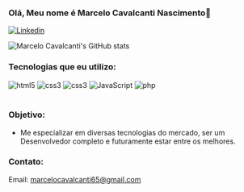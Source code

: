 ### Olá, Meu nome é Marcelo Cavalcanti Nascimento👋 

[![Linkedin](https://img.shields.io/badge/LinkedIn-0077B5?style=for-the-badge&logo=linkedin&logoColor=white)](https://www.linkedin.com/in/marcelo-cavalcanti-7b1137253/)

![Marcelo Cavalcanti's GitHub stats](https://github-readme-stats.vercel.app/api?username=mcindevbr&show_icons=true&theme=merko)

### Tecnologias que eu utilizo:

<div style="display: inline-block">
    <img align="center" alt="html5" src="https://img.shields.io/badge/HTML5-E34F26?style=for-the-badge&logo=html5&logoColor=white">
    <img align="center" alt="css3" src="https://img.shields.io/badge/CSS3-1572B6?style=for-the-badge&logo=css3&logoColor=white">
    <img align="center" alt="css3" src="https://img.shields.io/badge/Bootstrap-563D7C?style=for-the-badge&logo=bootstrap&logoColor=white">
    <img align="center" alt="JavaScript" src="https://img.shields.io/badge/JavaScript-F7DF1E?style=for-the-badge&logo=javascript&logoColor=black">
    <img align="center" alt="php" src="https://img.shields.io/badge/PHP-777BB4?style=for-the-badge&logo=php&logoColor=white">
</div><br><br>

### Objetivo:
- Me especializar em diversas tecnologias do mercado, ser um Desenvolvedor completo e futuramente estar entre os melhores.<br>

### Contato:
Email: marcelocavalcanti65@gmail.com
